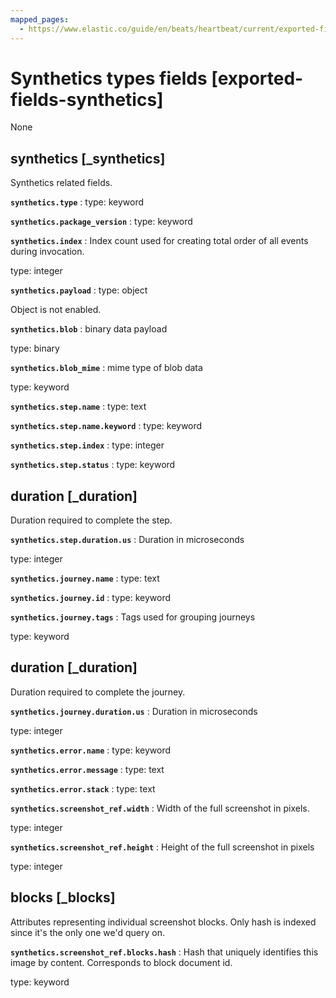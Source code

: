 ```yaml
---
mapped_pages:
  - https://www.elastic.co/guide/en/beats/heartbeat/current/exported-fields-synthetics.html
---
```


<!-- This file is generated! See scripts/generate_fields_docs.py -->

# Synthetics types fields [exported-fields-synthetics]

None

## synthetics [_synthetics]

Synthetics related fields.

**`synthetics.type`**
:   type: keyword


**`synthetics.package_version`**
:   type: keyword


**`synthetics.index`**
:   Index count used for creating total order of all events during invocation.

type: integer


**`synthetics.payload`**
:   type: object

Object is not enabled.


**`synthetics.blob`**
:   binary data payload

type: binary


**`synthetics.blob_mime`**
:   mime type of blob data

type: keyword


**`synthetics.step.name`**
:   type: text


**`synthetics.step.name.keyword`**
:   type: keyword


**`synthetics.step.index`**
:   type: integer


**`synthetics.step.status`**
:   type: keyword


## duration [_duration]

Duration required to complete the step.

**`synthetics.step.duration.us`**
:   Duration in microseconds

type: integer


**`synthetics.journey.name`**
:   type: text


**`synthetics.journey.id`**
:   type: keyword


**`synthetics.journey.tags`**
:   Tags used for grouping journeys

type: keyword


## duration [_duration]

Duration required to complete the journey.

**`synthetics.journey.duration.us`**
:   Duration in microseconds

type: integer


**`synthetics.error.name`**
:   type: keyword


**`synthetics.error.message`**
:   type: text


**`synthetics.error.stack`**
:   type: text


**`synthetics.screenshot_ref.width`**
:   Width of the full screenshot in pixels.

type: integer


**`synthetics.screenshot_ref.height`**
:   Height of the full screenshot in pixels

type: integer


## blocks [_blocks]

Attributes representing individual screenshot blocks. Only hash is indexed since it's the only one we'd query on.

**`synthetics.screenshot_ref.blocks.hash`**
:   Hash that uniquely identifies this image by content. Corresponds to block document id.

type: keyword


